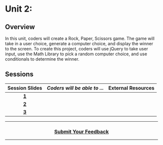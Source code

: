 # Unit 2:

## Overview
In this unit, coders will create a Rock, Paper, Scissors game. The game will take in a user choice, generate a computer choice, and display the winner to the screen. To create this project, coders will use jQuery to take user input, use the Math Library to pick a random computer choice, and use conditionals to determine the winner.

## Sessions 
|Session Slides|*Coders will be able to ...*|External Resources
|:-------:|-------|:-------:|
|[**1**](https://docs.google.com/presentation/d/1rfswrbBpZD1nXo_uV4bYfzTFNh7XF4q3QfeJ13Xm2Eg/edit#slide=id.g1e220fa94a_0_26)| 
|[**2**](https://docs.google.com/presentation/d/1GHEmqwbVVqpGnViGrIgIA4S_fJWNNfZdoOjNVixHuuQ/edit#slide=id.g2f77ab75b5_0_0)| 
|[**3**](https://docs.google.com/presentation/d/1HQwjn6n4E6T5pBjwAiY2-1CcpFpeo8lOQyphfjGrx7g/edit#slide=id.g3d5b315e2c_0_5)| 
----
<h3 align="center"><a href="https://docs.google.com/forms/d/e/1FAIpQLSeLpI-m6UKvIxk97F8R1iidFRaYXJ3dfcUuIjx2Pz0WMfO1SA/viewform">Submit Your Feedback</a>  </h3>

----
